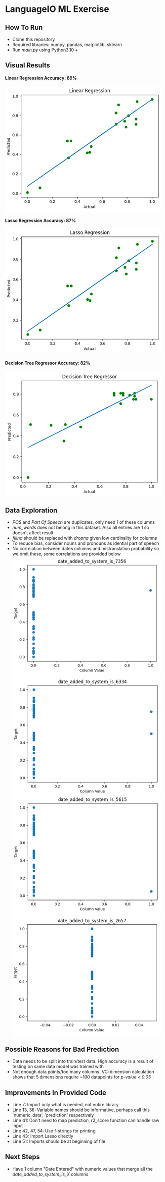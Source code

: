 # LanguageIO ML Exercise

## How To Run
* Clone this repository
* Required libraries: numpy, pandas, matplotlib, sklearn
* Run *main.py* using Python3.10 +

## Visual Results
#### **Linear Regression Accuracy: 89%**
![Linear Regression](https://github.com/WasifKhan/LanguageIO/blob/master/images/linreg.png)
#### **Lasso Regression Accuracy: 87%**
![Lasso Regression](https://github.com/WasifKhan/LanguageIO/blob/master/images/lasso.png)
#### **Decision Tree Regressor Accuracy: 82%**
![Decision Tree Regressor](https://github.com/WasifKhan/LanguageIO/blob/master/images/decision.png)

## Data Exploration
* *POS* and *Part Of Speech* are duplicates, only need 1 of these columns 
* *num_words* does not belong in this dataset. Also all entries are 1 so doesn't affect result
* *fillna* should be replaced with *dropna* given low cardinality for columns
* To reduce bias, consider nouns and pronouns as idential part of speech
* No correlation between dates columns and mistranslation probability so we omit these, some correlations are provided below
![date1](https://github.com/WasifKhan/LanguageIO/blob/master/images/date1.png)
![date2](https://github.com/WasifKhan/LanguageIO/blob/master/images/date2.png)
![date3](https://github.com/WasifKhan/LanguageIO/blob/master/images/date3.png)
![date4](https://github.com/WasifKhan/LanguageIO/blob/master/images/date4.png)

## Possible Reasons for Bad Prediction
* Data needs to be split into train/test data. High accuracy is a result of testing on same data model was trained with
* Not enough data points/too many columns. VC-dimension calculation shows that 5 dimensions require ~100 datapoints for *p-value < 0.05*

## Improvements In Provided Code
* Line 7: Import only what is needed, not entire library
* Line 13, 38: Variable names should be informative, perhaps call this 'numeric_data', 'prediction' respectively
* Line 41: Don't need to map prediction, r2_score function can handle raw input
* Line 42, 47, 54: Use f-strings for printing
* Line 43: Import Lasso directly
* Line 51: Imports should be at beginning of file 

## Next Steps
* Have 1 column "Date Entered" with numeric values that merge all the *date_added_to_system_is_X* columns

